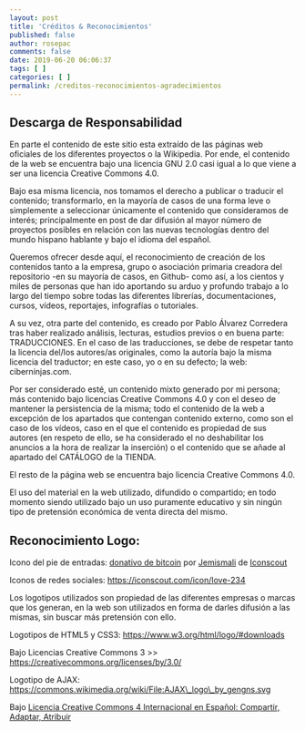 ```yaml
---
layout: post
title: 'Créditos & Reconocimientos'
published: false
author: rosepac
comments: false
date: 2019-06-20 06:06:37
tags: [ ]
categories: [ ]
permalink: /creditos-reconocimientos-agradecimientos
---
```

## Descarga de Responsabilidad

En parte el contenido de este sitio esta extraído de las páginas web oficiales de los diferentes proyectos o la Wikipedia. Por ende, el contenido de la web se encuentra bajo una licencia GNU 2.0 casi igual a lo que viene a ser una licencia Creative Commons 4.0.

Bajo esa misma licencia, nos tomamos el derecho a publicar o traducir el contenido; transformarlo, en la mayoría de casos de una forma leve o simplemente a seleccionar únicamente el contenido que consideramos de interés; principalmente en post de dar difusión al mayor número de proyectos posibles en relación con las nuevas tecnologías dentro del mundo hispano hablante y bajo el idioma del español.

Queremos ofrecer desde aquí, el reconocimiento de creación de los contenidos tanto a la empresa, grupo o asociación primaria creadora del repositorio -en su mayoría de casos, en Github- como así, a los cientos y miles de personas que han ido aportando su arduo y profundo trabajo a lo largo del tiempo sobre todas las diferentes librerías, documentaciones, cursos, vídeos, reportajes, infografías o tutoriales.

A su vez, otra parte del contenido, es creado por Pablo Álvarez Corredera tras haber realizado análisis, lecturas, estudios previos o en buena parte: TRADUCCIONES. En el caso de las traducciones, se debe de respetar tanto la licencia del/los autores/as originales, como la autoría bajo la misma licencia del traductor; en este caso, yo o en su defecto; la web: ciberninjas.com.

Por ser considerado esté, un contenido mixto generado por mi persona; más contenido bajo licencias Creative Commons 4.0 y con el deseo de mantener la persistencia de la misma; todo el contenido de la web a excepción de los apartados que contengan contenido externo, como son el caso de los vídeos, caso en el que el contenido es propiedad de sus autores (en respeto de ello, se ha considerado el no deshabilitar los anuncios a la hora de realizar la inserción) o el contenido que se añade al apartado del CATÁLOGO de la TIENDA.

El resto de la página web se encuentra bajo licencia Creative Commons 4.0.

El uso del material en la web utilizado, difundido o compartido; en todo momento siendo utilizado bajo un uso puramente educativo y sin ningún tipo de pretensión económica de venta directa del mismo.

## Reconocimiento Logo:

Icono del pie de entradas: [donativo de bitcoin][1] por [Jemismali][2] de [Iconscout][3]

Iconos de redes sociales: https://iconscout.com/icon/love-234

Los logotipos utilizados son propiedad de las diferentes empresas o marcas que los generan, en la web son utilizados en forma de darles difusión a las mismas, sin buscar más pretensión con ello.

Logotipos de HTML5 y CSS3: https://www.w3.org/html/logo/#downloads

Bajo Licencias Creative Commons 3 >>  https://creativecommons.org/licenses/by/3.0/

Logotipo de AJAX: https://commons.wikimedia.org/wiki/File:AJAX\_logo\_by_gengns.svg

Bajo [Licencia Creative Commons 4 Internacional en Español: Compartir, Adaptar, Atribuir][4]

 [1]: https://iconscout.com/icon/donation-28
 [2]: https://iconscout.com/contributors/jemismali
 [3]: https://iconscout.com
 [4]: https://kutt.it/cc4 "Licencia Creative Commons 4 Internacional en Español: Compartir, Adaptar, Atribuir"